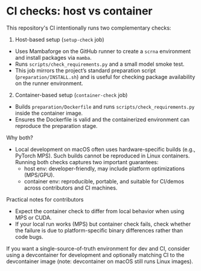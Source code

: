 CI checks: host vs container
=============================

This repository's CI intentionally runs two complementary checks:

1) Host-based setup (`setup-check` job)
- Uses Mambaforge on the GitHub runner to create a `scrna` environment and install packages via `mamba`.
- Runs `scripts/check_requirements.py` and a small model smoke test.
- This job mirrors the project’s standard preparation script (`preparation/INSTALL.sh`) and is useful for
  checking package availability on the runner environment.

2) Container-based setup (`container-check` job)
- Builds `preparation/Dockerfile` and runs `scripts/check_requirements.py` inside the container image.
- Ensures the Dockerfile is valid and the containerized environment can reproduce the preparation stage.

Why both?
- Local development on macOS often uses hardware-specific builds (e.g., PyTorch MPS). Such builds cannot
  be reproduced in Linux containers. Running both checks captures two important guarantees:
  - host env: developer-friendly, may include platform optimizations (MPS/GPU).
  - container env: reproducible, portable, and suitable for CI/demos across contributors and CI machines.

Practical notes for contributors
- Expect the container check to differ from local behavior when using MPS or CUDA.
- If your local run works (MPS) but container check fails, check whether the failure is due to platform-specific
  binary differences rather than code bugs.

If you want a single-source-of-truth environment for dev and CI, consider using a devcontainer for development
and optionally matching CI to the devcontainer image (note: devcontainer on macOS still runs Linux images).
